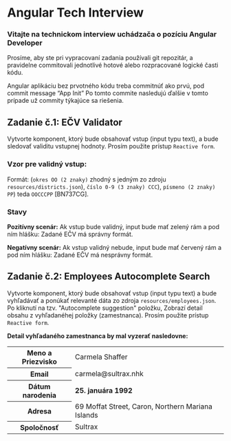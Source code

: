 # Angular Tech Interview
### Vitajte na technickom interview uchádzača o pozíciu Angular Developer

Prosíme, aby ste pri vypracovaní zadania používali git repozitár, a pravidelne commitovali jednotlivé hotové alebo rozpracované logické časti kódu.

Angular aplikáciu bez prvotného kódu treba commitnúť ako prvú, pod commit message “App Init”
Po tomto commite nasledujú ďalšie v tomto prípade už commity týkajúce sa riešenia.


## Zadanie č.1: EČV Validator
Vytvorte komponent, ktorý bude obsahovať vstup (input typu text), a bude sledovať validitu vstupnej hodnoty. Prosím použite prístup `Reactive form`.

### Vzor pre validný vstup:
Formát: (`okres OO (2 znaky)` zhodný s jedným zo zdroju `resources/districts.json`), `číslo 0-9 (3 znaky) CCC`), `písmeno (2 znaky) PP`)
teda `OOCCCPP` [BN737CG].

### Stavy
**Pozitívny scenár:**
Ak vstup bude validný, input bude mať zelený rám a pod ním hlášku: Zadané EČV má správny formát.

**Negatívny scenár:**
Ak vstup validný nebude, input bude mať červený rám a pod ním hlášku: Zadané EČV má nesprávny formát.


## Zadanie č.2: Employees Autocomplete Search
Vytvorte komponent, ktorý bude obsahovať vstup (input typu text) a bude vyhľadávať a ponúkať relevanté dáta zo zdroja `resources/employees.json`.
Po kliknutí na tzv. "Autocomplete suggestion" položku, Zobrazí detail obsahu z vyhľadanéhej položky (zamestnanca). Prosím použite prístup `Reactive form`.

**Detail vyhľadaného zamestnanca by mal vyzerať nasledovne:**

<table>
  <tr>
    <th>Meno a Priezvisko</th>
    <td>Carmela Shaffer</td>
  </tr>
  <tr>
    <th>Email</th>
    <td>carmela@sultrax.nhk</td>
  </tr>
  <tr>
    <th>Dátum narodenia</th>
    <td><strong>25. januára 1992</strong></td>
  </tr>
  <tr>
    <th>Adresa</th>
    <td>69 Moffat Street, Caron, Northern Mariana Islands</td>
  </tr>
  <tr>
    <th>Spoločnosť</th>
    <td>Sultrax</td>
  </tr>
</table>
